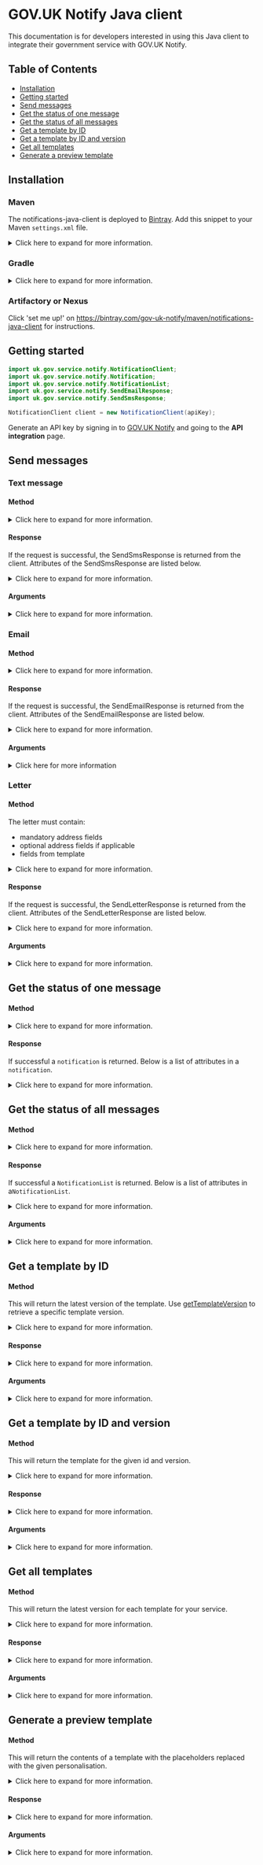 # GOV.UK Notify Java client

This documentation is for developers interested in using this Java client to integrate their government service with GOV.UK Notify.

## Table of Contents

* [Installation](#installation)
* [Getting started](#getting-started)
* [Send messages](#send-messages)
* [Get the status of one message](#get-the-status-of-one-message)
* [Get the status of all messages](#get-the-status-of-all-messages)
* [Get a template by ID](#get-a-template-by-id)
* [Get a template by ID and version](#get-a-template-by-id-and-version)
* [Get all templates](#get-all-templates)
* [Generate a preview template](#generate-a-preview-template)

## Installation

### Maven

The notifications-java-client is deployed to [Bintray](https://bintray.com/gov-uk-notify/maven/notifications-java-client). Add this snippet to your Maven `settings.xml` file.

<details>
<summary>
Click here to expand for more information.
</summary>

```xml
<?xml version='1.0' encoding='UTF-8'?>
<settings xsi:schemaLocation='http://maven.apache.org/SETTINGS/1.0.0 http://maven.apache.org/xsd/settings-1.0.0.xsd' xmlns='http://maven.apache.org/SETTINGS/1.0.0' xmlns:xsi='http://www.w3.org/2001/XMLSchema-instance'>
<profiles>
	<profile>
		<repositories>
			<repository>
				<snapshots>
					<enabled>false</enabled>
				</snapshots>
				<id>bintray-gov-uk-notify-maven</id>
				<name>bintray</name>
				<url>http://dl.bintray.com/gov-uk-notify/maven</url>
			</repository>
		</repositories>
		<pluginRepositories>
			<pluginRepository>
				<snapshots>
					<enabled>false</enabled>
				</snapshots>
				<id>bintray-gov-uk-notify-maven</id>
				<name>bintray-plugins</name>
				<url>http://dl.bintray.com/gov-uk-notify/maven</url>
			</pluginRepository>
		</pluginRepositories>
		<id>bintray</id>
	</profile>
</profiles>
<activeProfiles>
	<activeProfile>bintray</activeProfile>
</activeProfiles>
</settings>
```
Then add the Maven dependency to your project.
```xml
    <dependency>
        <groupId>uk.gov.service.notify</groupId>
        <artifactId>notifications-java-client</artifactId>
        <version>3.7.0-RELEASE</version>
    </dependency>

```
</details>

### Gradle

<details>
<summary>
Click here to expand for more information.
</summary>

```
repositories {
    mavenCentral()
    maven {
        url  "http://dl.bintray.com/gov-uk-notify/maven"
    }
}

dependencies {
    compile('uk.gov.service.notify:notifications-java-client:3.7.0-RELEASE')
}
```
</details>

### Artifactory or Nexus

Click 'set me up!' on https://bintray.com/gov-uk-notify/maven/notifications-java-client for instructions.

## Getting started

```java
import uk.gov.service.notify.NotificationClient;
import uk.gov.service.notify.Notification;
import uk.gov.service.notify.NotificationList;
import uk.gov.service.notify.SendEmailResponse;
import uk.gov.service.notify.SendSmsResponse;

NotificationClient client = new NotificationClient(apiKey);
```

Generate an API key by signing in to [GOV.UK Notify](https://www.notifications.service.gov.uk) and going to the **API integration** page.

## Send messages

### Text message

#### Method 

<details>
<summary>
Click here to expand for more information.
</summary>

```java
Map<String, String> personalisation = new HashMap<>();
personalisation.put("name", "Jo");
personalisation.put("reference_number", "13566");
SendSmsResponse response = client.sendSms(templateId, mobileNumber, personalisation, "yourReferenceString", emailReplyToId);
```

</details>

#### Response

If the request is successful, the SendSmsResponse is returned from the client. Attributes of the SendSmsResponse are listed below. 

<details>
<summary>
Click here to expand for more information.
</summary>

```java
    UUID notificationId;
    Optional<String> reference;
    UUID templateId;
    int templateVersion;
    String templateUri;
    String body;
    Optional<String> fromNumber;

```

Otherwise the client will raise a `NotificationClientException`:

|status code|error message|
|:---|:---|
|`429`|`429 {`<br>`"errors":`<br>`[{`<br>`"error": "RateLimitError",`<br>`"message": "Exceeded rate limit for key type live of 10 requests per 10 seconds"`<br>`}]`<br>`}`|
|`429`|`429 {`<br>`"errors":`<br>`[{`<br>`"error": "TooManyRequestsError",`<br>`"message": "Exceeded send limits (50) for today"`<br>`}]`<br>`}`|
|`400`|`400 {`<br>`"errors":`<br>`[{`<br>`"error": "BadRequestError",`<br>`"message": "Can"t send to this recipient using a team-only API key"`<br>`}]`<br>`}`|
|`400`|`400 {`<br>`"errors":`<br>`[{`<br>`"error": "BadRequestError",`<br>`"message": ""Can"t send to this recipient when service is in trial mode - see https://www.notifications.service.gov.uk/trial-mode""`<br>`}]`<br>`}`|

</details>

#### Arguments

<details>
<summary>
Click here to expand for more information.
</summary>

##### `mobileNumber`
The mobile number the SMS notification is sent to.

##### `templateId`

The template id is visible on the template page in the application.

##### `reference`
An optional unique identifier for the notification or an identifier for a batch of notifications. `reference` can be an empty string or null.

##### `personalisation`

If a template has placeholders, you need to provide their values, for example:

```java
Map<String, String> personalisation = new HashMap<>();
personalisation.put("name", "Jo");
personalisation.put("reference_number", "13566");
```

#### `smsSenderId`
Optional. Specifies the identifier of the text message sender to set for the notification. The identifiers are found in your service Settings, when you 'Manage' your 'Text message senders'.
If you omit this argument your default text message sender will be for the notification.


</details>

### Email

#### Method

<details>
<summary>
Click here to expand for more information.
</summary>

```java
HashMap<String, String> personalisation = new HashMap<>();
personalisation.put("name", "Jo");
personalisation.put("reference_number", "13566");
SendEmailResponse response = client.sendEmail(templateId, emailAddress, personalisation, reference, emailReplyToId);
```

</details>

#### Response

If the request is successful, the SendEmailResponse is returned from the client. Attributes of the SendEmailResponse are listed below. 

<details>
<summary>
Click here to expand for more information.
</summary>


```java
	UUID notificationId;
	Optional<String> reference;
	UUID templateId;
	int templateVersion;
	String templateUri;
	String body;
	String subject;
	Optional<String> fromEmail;

```

Otherwise the client will raise a `NotificationClientException`:

|`error.status_code`|`error.message`|
|:---|:---|
|`429`|`[{`<br>`"error": "RateLimitError",`<br>`"message": "Exceeded rate limit for key type TEAM of 10 requests per 10 seconds"`<br>`}]`|
|`429`|`[{`<br>`"error": "TooManyRequestsError",`<br>`"message": "Exceeded send limits (50) for today"`<br>`}]`|
|`400`|`[{`<br>`"error": "BadRequestError",`<br>`"message": "Can"t send to this recipient using a team-only API key"`<br>`]}`|
|`400`|`[{`<br>`"error": "BadRequestError",`<br>`"message": "Can"t send to this recipient when service is in trial mode - see https://www.notifications.service.gov.uk/trial-mode"`<br>`}]`|

</details>

#### Arguments

<details>
<summary>Click here for more information</summary>

#### `emailAddress`
The email address the email notification is sent to.

#### `templateId`

The template id is visible on the template page in the application.

#### `personalisation`

If a template has placeholders, you need to provide their values, for example:

```java
Map<String, String> personalisation = new HashMap<>();
personalisation.put("name", "Jo");
personalisation.put("reference_number", "13566");
```

#### `reference`
An optional identifier you generate. The reference can be used as a unique reference for the notification. Because Notify does not require this reference to be unique you could also use this reference to identify a batch or group of notifications.

You can omit this argument if you do not require a reference for the notification.

#### `emailReplyToId`
Optional. Specifies the identifier of the email reply-to address to set for the notification. The identifiers are found in your service Settings, when you 'Manage' your 'Email reply to addresses'.
If you omit this argument your default email reply-to address will be set for the notification.

</details>

### Letter

#### Method

The letter must contain:

- mandatory address fields
- optional address fields if applicable
- fields from template

<details>
<summary>
Click here to expand for more information.
</summary>

```java
HashMap<String, String> personalisation = new HashMap<>();
personalisation.put("address_line_1", "The Occupier"); // mandatory address field
personalisation.put("address_line_2", "Flat 2"); // mandatory address field
personalisation.put("address_line_3", "123 High Street"); // optional address field
personalisation.put("address_line_4", "Richmond upon Thames"); // optional address field
personalisation.put("address_line_5", "London"); // optional address field
personalisation.put("address_line_6", "Middlesex"); // optional address field
personalisation.put("postcode", "SW14 6BH"); // mandatory address field
personalisation.put("application_id", "1234"); // field from template
personalisation.put("application_date", "2017-01-01"); // field from template

SendLetterResponse response = client.sendLetter(templateId, personalisation, "yourReferenceString");
```
</details>

#### Response

If the request is successful, the SendLetterResponse is returned from the client. Attributes of the SendLetterResponse are listed below.

<details>
<summary>
Click here to expand for more information.
</summary>

```java
	UUID notificationId;
	Optional<String> reference;
	UUID templateId;
	int templateVersion;
	String templateUri;
	String body;
	String subject;
```

Otherwise the client will raise a `NotificationClientException`:

|`error.status_code`|`error.message`|
|:---|:---|
|`429`|`[{`<br>`"error": "RateLimitError",`<br>`"message": "Exceeded rate limit for key type live of 10 requests per 20 seconds"`<br>`}]`|
|`429`|`[{`<br>`"error": "TooManyRequestsError",`<br>`"message": "Exceeded send limits (50) for today"`<br>`}]`|
|`400`|`[{`<br>`"error": "BadRequestError",`<br>`"message": "Cannot send letters with a team api key"`<br>`]}`|
|`400`|`[{`<br>`"error": "BadRequestError",`<br>`"message": "Cannot send letters when service is in trial mode - see https://www.notifications.service.gov.uk/trial-mode"`<br>`}]`|
|`400`|`[{`<br>`"error": "ValidationError",`<br>`"message": "personalisation address_line_1 is a required property"`<br>`}]`|

</details>

#### Arguments

<details>
<summary>Click here to expand for more information.</summary>

#### `templateId`

The template id is visible on the template page in the application.

#### `personalisation`

The letter must contain:

- mandatory address fields
- optional address fields if applicable
- fields from template

If you are sending a letter, you will need to provide the address fields in the format `"address_line_#"`, numbered from 1 to 6, and also the `"postcode"` field
The fields `"address_line_1"`, `"address_line_2"` and `"postcode"` are required.

#### `reference`
An optional unique identifier for the notification or an identifier for a batch of notifications. `reference` can be an empty string or null.

</details>


## Get the status of one message

#### Method

<details>
<summary>
Click here to expand for more information.
</summary>

```java
Notification notification = client.getNotificationById(notificationId);
```
</details>

#### Response

If successful a `notification` is returned. Below is a list of attributes in a `notification`. 

<details>
<summary>
Click here to expand for more information.
</summary>


```java
    UUID id;
    Optional<String> reference;
    Optional<String> emailAddress;
    Optional<String> phoneNumber;
    Optional<String> line1;
    Optional<String> line2;
    Optional<String> line3;
    Optional<String> line4;
    Optional<String> line5;
    Optional<String> line6;
    Optional<String> postcode;
    String notificationType;
    String status;
    UUID templateId;
    int templateVersion;
    String templateUri;
    String body;
    Optional<String subject;
    DateTime createdAt;
    Optional<DateTime> sentAt;
		Optional<DateTime> completedAt;
    Optional<DateTime> estimatedDelivery;
```

Otherwise the client will raise a `NotificationClientException`.

|`error.status_code`|`error.message`|
|:---|:---|
|`404`|`[{`<br>`"error": "NoResultFound",`<br>`"message": "No result found"`<br>`}]`|
|`400`|`[{`<br>`"error": "ValidationError",`<br>`"message": "id is not a valid UUID"`<br>`}]`|

</details>

## Get the status of all messages

#### Method

<details>

<summary>
Click here to expand for more information.
</summary>


```java
NotificationList notification = client.getNotifications(status, notificationType, reference, olderThanId);
```

</details>

#### Response

If successful a `NotificationList` is returned. Below is a list of attributes in a`NotificationList`. 

<details>
<summary>
Click here to expand for more information.
</summary>



```java
    List<Notification> notifications;
    String currentPageLink;
    Optional<String> nextPageLink;
```

Otherwise the client will raise a `NotificationClientException`.

|`error.status_code`|`error.message`|
|:---|:---|
|`404`|`[{`<br>`"error": "ValidationError",`<br>`"message": "bad status is not one of [created, sending, delivered, pending, failed, technical-failure, temporary-failure, permanent-failure]"`<br>`}]`|
|`400`|`[{`<br>`"error": "ValidationError",`<br>`"message": "Apple is not one of [sms, email, letter]"`<br>`}]`|


</details>


#### Arguments

<details>
<summary>Click here to expand for more information.</summary>

##### `status`

__email__

You can filter by:

* `sending` - the message is queued to be sent by the provider.
* `delivered` - the message was successfully delivered.
* `failed` - this will return all failure statuses `permanent-failure`, `temporary-failure` and `technical-failure`.
* `permanent-failure` - the provider was unable to deliver message, email does not exist; remove this recipient from your list.
* `temporary-failure` - the provider was unable to deliver message, email box was full; you can try to send the message again.
* `technical-failure` - Notify had a technical failure; you can try to send the message again.

You can omit this argument to ignore this filter.

__text message__

You can filter by:

* `sending` - the message is queued to be sent by the provider.
* `delivered` - the message was successfully delivered.
* `failed` - this will return all failure statuses `permanent-failure`, `temporary-failure` and `technical-failure`.
* `permanent-failure` - the provider was unable to deliver message, phone number does not exist; remove this recipient from your list.
* `temporary-failure` - the provider was unable to deliver message, the phone was turned off; you can try to send the message again.
* `technical-failure` - Notify had a technical failure; you can try to send the message again.

You can omit this argument to ignore this filter.

__letter__

You can filter by:

* `accepted` - Notify is in the process of printing and posting the letter
* `technical-failure` - Notify had an unexpected error while sending to our printing provider

You can omit this argument to ignore this filter.

##### `reference`

This is the `reference` you gave at the time of sending the notification. The `reference` can be a unique identifier for the notification or an identifier for a batch of notifications.

##### `olderThanId`

You can get the notifications older than a given Notification.notificationId.

##### `notificationType`

* sms
* email
* letter

</details>

## Get a template by ID

#### Method 

This will return the latest version of the template. Use [getTemplateVersion](#get-a-template-by-id-and-version) to retrieve a specific template version.

<details>
<summary>
Click here to expand for more information.
</summary>


```java
Template template = client.getTemplateById(templateId);
```
</details>

#### Response

<details>
<summary>
Click here to expand for more information.
</summary>


```Java
    UUID id;
    String templateType;
    DateTime createdAt;
    Optional<DateTime> updatedAt;
    String createdBy;
    int version;
    String body;
    Optional<String> subject;
    Optional<Map<String, Object>> personalisation;
```

Otherwise the client will raise a `NotificationClientException`.

|`error.status_code`|`error.message`|
|:---|:---|
|`404`|`[{`<br>`"error": "NoResultFound",`<br>`"message": "No Result Found"`<br>`}]`|
|`400`|`[{`<br>`"error": "ValidationError",`<br>`"message": "id is not a valid UUID"`<br>`}]`|

</details>

#### Arguments

<details>
<summary>Click here to expand for more information.</summary>

##### `templateId`

The template id is visible on the template page in the application.

</details>


## Get a template by ID and version

#### Method

This will return the template for the given id and version.

<details>
<summary>
Click here to expand for more information.
</summary>

```java
Template template = client.getTemplateVersion(templateId, version);
```

</details>

#### Response

<details>
<summary>
Click here to expand for more information.
</summary>

```Java
    UUID id;
    String templateType;
    DateTime createdAt;
    Optional<DateTime> updatedAt;
    String createdBy;
    int version;
    String body;
    Optional<String> subject;
    Optional<Map<String, Object>> personalisation;
```

Otherwise the client will raise a `NotificationClientException`:

|`error.status_code`|`error.message`|
|:---|:---|
|`404`|`[{`<br>`"error": "NoResultFound",`<br>`"message": "No Result Found"`<br>`}]`|
|`400`|`[{`<br>`"error": "ValidationError",`<br>`"message": "id is not a valid UUID"`<br>`}]`|

</details>

#### Arguments

<details>
<summary>Click here to expand for more information.</summary>

##### `templateId`
The template id is visible on the template page in the application.

##### `version`
A history of the template is kept. There is a link to `See previous versions` on the template page in the application.


</details>

## Get all templates

#### Method

This will return the latest version for each template for your service.

<details>
<summary>
Click here to expand for more information.
</summary>


```java
TemplateList templates = client.getAllTemplates(templateType);
```

[See available template types](#template_type)

</details>

#### Response

<details>
<summary>
Click here to expand for more information.
</summary>

```java
    List<Template> templates;
```

If the response is successful, a TemplateList is returned.

If no templates exist for a template type or there no templates for a service, the templates list will be empty.

</details>

#### Arguments

<details>
<summary>Click here to expand for more information.</summary>

##### `templateType`

You can filter the templates by the following options:

* `email`
* `sms`
* `letter`

You can also pass in an empty string or null to ignore the filter.

</details>

## Generate a preview template

#### Method

This will return the contents of a template with the placeholders replaced with the given personalisation.

<details>
<summary>
Click here to expand for more information.
</summary>


```Java
TemplatePreview templatePreview = client.getTemplatePreview(templateId, personalisation)
```

</details>

#### Response

<details>
<summary>
Click here to expand for more information.
</summary>


```java
    UUID id;
    String templateType;
    int version;
    String body;
    Optional<String> subject;
```

Otherwise the client will raise a `NotificationClientException`:

|`error.status_code`|`error.message`|
|:---|:---|
|`400`|`[{`<br>`"error": "NoResultFound",`<br>`"message": "No result found"`<br>`}]`|
|`400`|`[{`<br>`"error": "ValidationError",`<br>`"message": "id is not a valid UUID"`<br>`}]`|

</details>

#### Arguments

<details>
<summary>Click here to expand for more information.</summary>

##### `templateId`

The template id is visible on the template page in the application.

##### `personalisation`

If a template has placeholders, you need to provide their values. `personalisation` can be an empty or null in which case no placeholders are provided for the notification.
```java
Map<String, String> personalisation = new HashMap<>();
personalisation.put("name", "Jo");
personalisation.put("reference_number", "13566");
```

</details>
